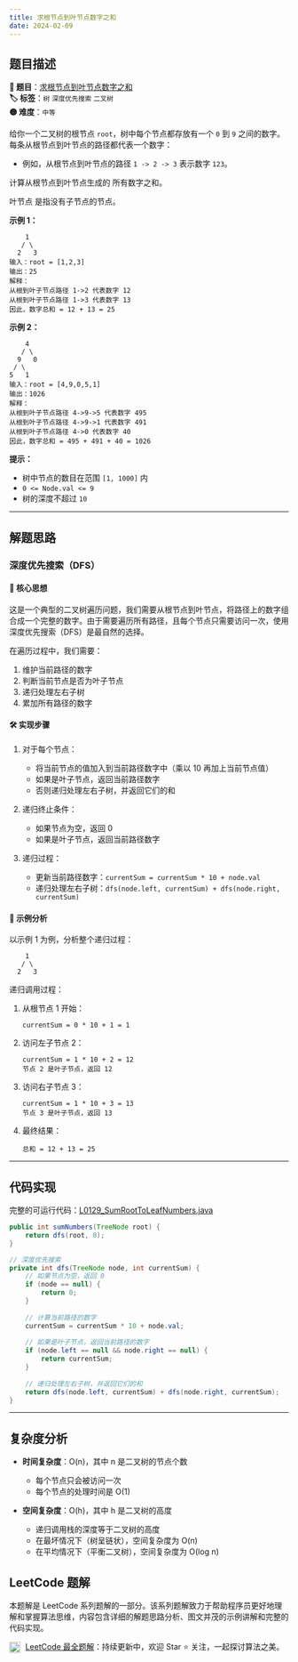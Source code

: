 ```yaml
---
title: 求根节点到叶节点数字之和
date: 2024-02-09
---
```


## 题目描述

**🔗 题目**：[求根节点到叶节点数字之和](https://leetcode.cn/problems/sum-root-to-leaf-numbers/)  
**🏷️ 标签**：`树` `深度优先搜索` `二叉树`  
**🟡 难度**：`中等`  

给你一个二叉树的根节点 `root`，树中每个节点都存放有一个 `0` 到 `9` 之间的数字。
每条从根节点到叶节点的路径都代表一个数字：
- 例如，从根节点到叶节点的路径 `1 -> 2 -> 3` 表示数字 `123`。

计算从根节点到叶节点生成的 所有数字之和。

叶节点 是指没有子节点的节点。

**示例 1：**

```
    1
   / \
  2   3
输入：root = [1,2,3]
输出：25
解释：
从根到叶子节点路径 1->2 代表数字 12
从根到叶子节点路径 1->3 代表数字 13
因此，数字总和 = 12 + 13 = 25
```

**示例 2：**

```
    4
   / \
  9   0
 / \
5   1
输入：root = [4,9,0,5,1]
输出：1026
解释：
从根到叶子节点路径 4->9->5 代表数字 495
从根到叶子节点路径 4->9->1 代表数字 491
从根到叶子节点路径 4->0 代表数字 40
因此，数字总和 = 495 + 491 + 40 = 1026
```

**提示：**

- 树中节点的数目在范围 `[1, 1000]` 内
- `0 <= Node.val <= 9`
- 树的深度不超过 `10`

---

## 解题思路

### 深度优先搜索（DFS）

#### 📝 核心思想

这是一个典型的二叉树遍历问题，我们需要从根节点到叶节点，将路径上的数字组合成一个完整的数字。由于需要遍历所有路径，且每个节点只需要访问一次，使用深度优先搜索（DFS）是最自然的选择。

在遍历过程中，我们需要：
1. 维护当前路径的数字
2. 判断当前节点是否为叶子节点
3. 递归处理左右子树
4. 累加所有路径的数字

#### 🛠️ 实现步骤

1. 对于每个节点：
   - 将当前节点的值加入到当前路径数字中（乘以 10 再加上当前节点值）
   - 如果是叶子节点，返回当前路径数字
   - 否则递归处理左右子树，并返回它们的和

2. 递归终止条件：
   - 如果节点为空，返回 0
   - 如果是叶子节点，返回当前路径数字

3. 递归过程：
   - 更新当前路径数字：`currentSum = currentSum * 10 + node.val`
   - 递归处理左右子树：`dfs(node.left, currentSum) + dfs(node.right, currentSum)`

#### 🧩 示例分析

以示例 1 为例，分析整个递归过程：

```
    1
   / \
  2   3
```

递归调用过程：
1. 从根节点 1 开始：
   ```
   currentSum = 0 * 10 + 1 = 1
   ```

2. 访问左子节点 2：
   ```
   currentSum = 1 * 10 + 2 = 12
   节点 2 是叶子节点，返回 12
   ```

3. 访问右子节点 3：
   ```
   currentSum = 1 * 10 + 3 = 13
   节点 3 是叶子节点，返回 13
   ```

4. 最终结果：
   ```
   总和 = 12 + 13 = 25
   ```

---

## 代码实现

完整的可运行代码：[L0129_SumRootToLeafNumbers.java](../src/main/java/L0129_SumRootToLeafNumbers.java)

```java
public int sumNumbers(TreeNode root) {
    return dfs(root, 0);
}

// 深度优先搜索
private int dfs(TreeNode node, int currentSum) {
    // 如果节点为空，返回 0
    if (node == null) {
        return 0;
    }
    
    // 计算当前路径的数字
    currentSum = currentSum * 10 + node.val;
    
    // 如果是叶子节点，返回当前路径的数字
    if (node.left == null && node.right == null) {
        return currentSum;
    }
    
    // 递归处理左右子树，并返回它们的和
    return dfs(node.left, currentSum) + dfs(node.right, currentSum);
}
```

---

## 复杂度分析

- **时间复杂度**：O(n)，其中 n 是二叉树的节点个数
  - 每个节点只会被访问一次
  - 每个节点的处理时间是 O(1)

- **空间复杂度**：O(h)，其中 h 是二叉树的高度
  - 递归调用栈的深度等于二叉树的高度
  - 在最坏情况下（树呈链状），空间复杂度为 O(n)
  - 在平均情况下（平衡二叉树），空间复杂度为 O(log n)

## LeetCode 题解

本题解是 LeetCode 系列题解的一部分。该系列题解致力于帮助程序员更好地理解和掌握算法思维，内容包含详细的解题思路分析、图文并茂的示例讲解和完整的代码实现。

<img src="https://github.githubassets.com/images/modules/logos_page/GitHub-Mark.png" alt="GitHub" width="20" style="vertical-align: middle; margin-right: 5px"> [LeetCode 最全题解](https://github.com/LjyYano/LeetCode)：持续更新中，欢迎 Star ⭐️ 关注，一起探讨算法之美。 